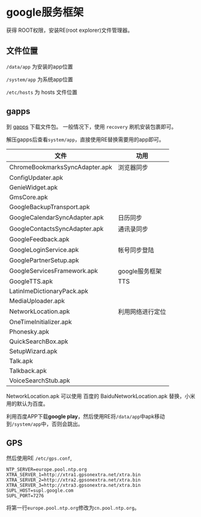 # google服务框架

获得 ROOT权限，安装RE(root explorer)文件管理器。

## 文件位置

`/data/app` 为安装的app位置

`/system/app` 为系统app位置

`/etc/hosts` 为 hosts 文件位置

## gapps

到 [gapps](//goo.im/gapps) 下载文件包。 一般情况下，使用 `recovery` 刷机安装包裹即可。

解压gapps后查看`system/app`，直接使用RE替换需要用的app即可。

文件	 							| 功用
--------------------------------|----------------
ChromeBookmarksSyncAdapter.apk 	| 浏览器同步
ConfigUpdater.apk 				| 
GenieWidget.apk 				|
GmsCore.apk 					|
GoogleBackupTransport.apk 		|
GoogleCalendarSyncAdapter.apk 	| 日历同步
GoogleContactsSyncAdapter.apk 	| 通讯录同步
GoogleFeedback.apk 				|
GoogleLoginService.apk 			| 帐号同步登陆
GooglePartnerSetup.apk 			|
GoogleServicesFramework.apk 	| google服务框架
GoogleTTS.apk 					| TTS
LatinImeDictionaryPack.apk 		|
MediaUploader.apk 				|
NetworkLocation.apk 			| 利用网络进行定位
OneTimeInitializer.apk 			| 
Phonesky.apk 					|
QuickSearchBox.apk 				|
SetupWizard.apk 				|
Talk.apk 						|
Talkback.apk 					|
VoiceSearchStub.apk 			|


NetworkLocation.apk 可以使用 百度的 BaiduNetworkLocation.apk 替换，小米用的默认为百度。

利用百度APP下载**google play**，然后使用RE将`/data/app`中apk移动到`/system/app`中，否则会跳出。

## GPS

然后使用RE `/etc/gps.conf`,

	NTP_SERVER=europe.pool.ntp.org
	XTRA_SERVER_1=http://xtra1.gpsonextra.net/xtra.bin
	XTRA_SERVER_2=http://xtra2.gpsonextra.net/xtra.bin
	XTRA_SERVER_3=http://xtra3.gpsonextra.net/xtra.bin
	SUPL_HOST=supl.google.com
	SUPL_PORT=7276

将第一行`europe.pool.ntp.org`修改为`cn.pool.ntp.org`。
